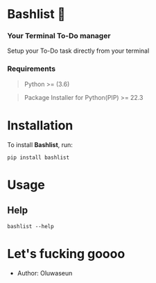 # Bashlist :memo:

### Your Terminal To-Do manager

Setup your To-Do task directly from your terminal

### Requirements

> Python >= (3.6)

> Package Installer for Python(PIP) >= 22.3

# Installation

To install **Bashlist**, run:
```
pip install bashlist
```

# Usage

## Help

```
bashlist --help 
```

# Let's fucking goooo
- Author: Oluwaseun
